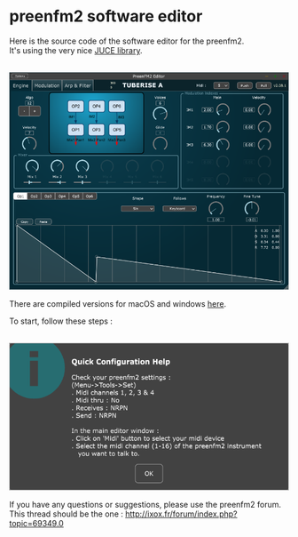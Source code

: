 # preenfm2 software editor

Here is the source code of the software editor for the preenfm2. <br />
It's using the very nice [JUCE library](https://www.juce.com/discover).

<br />
<img src="docs/pfm2Editor_2.08.A.PNG" width="700" />
<br />

There are compiled versions for macOS and windows [here](https://github.com/Ixox/preenfm2Controller/releases).

To start, follow these steps : 

<br />
<img src="docs/toStart.PNG" width="600" />
<br />

If you have any questions or suggestions, please use the preenfm2 forum. 
This thread should be the one : http://ixox.fr/forum/index.php?topic=69349.0
